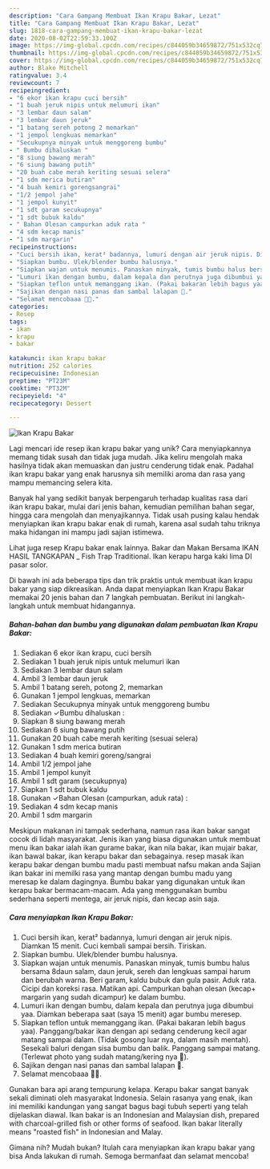 ```yaml
---
description: "Cara Gampang Membuat Ikan Krapu Bakar, Lezat"
title: "Cara Gampang Membuat Ikan Krapu Bakar, Lezat"
slug: 1818-cara-gampang-membuat-ikan-krapu-bakar-lezat
date: 2020-08-02T22:59:33.100Z
image: https://img-global.cpcdn.com/recipes/c844059b34659872/751x532cq70/ikan-krapu-bakar-foto-resep-utama.jpg
thumbnail: https://img-global.cpcdn.com/recipes/c844059b34659872/751x532cq70/ikan-krapu-bakar-foto-resep-utama.jpg
cover: https://img-global.cpcdn.com/recipes/c844059b34659872/751x532cq70/ikan-krapu-bakar-foto-resep-utama.jpg
author: Blake Mitchell
ratingvalue: 3.4
reviewcount: 7
recipeingredient:
- "6 ekor ikan krapu cuci bersih"
- "1 buah jeruk nipis untuk melumuri ikan"
- "3 lembar daun salam"
- "3 lembar daun jeruk"
- "1 batang sereh potong 2 memarkan"
- "1 jempol lengkuas memarkan"
- "Secukupnya minyak untuk menggoreng bumbu"
- " Bumbu dihaluskan "
- "8 siung bawang merah"
- "6 siung bawang putih"
- "20 buah cabe merah keriting sesuai selera"
- "1 sdm merica butiran"
- "4 buah kemiri gorengsangrai"
- "1/2 jempol jahe"
- "1 jempol kunyit"
- "1 sdt garam secukupnya"
- "1 sdt bubuk kaldu"
- " Bahan Olesan campurkan aduk rata "
- "4 sdm kecap manis"
- "1 sdm margarin"
recipeinstructions:
- "Cuci bersih ikan, kerat² badannya, lumuri dengan air jeruk nipis. Diamkan 15 menit. Cuci kembali sampai bersih. Tiriskan."
- "Siapkan bumbu. Ulek/blender bumbu halusnya."
- "Siapkan wajan untuk menumis. Panaskan minyak, tumis bumbu halus bersama 8daun salam, daun jeruk, sereh dan lengkuas sampai harum dan berubah warna. Beri garam, kaldu bubuk dan gula pasir. Aduk rata. Cicipi dan koreksi rasa. Matikan api. Campurkan bahan olesan (kecap+ margarin yang sudah dicampur) ke dalam bumbu."
- "Lumuri ikan dengan bumbu, dalam kepala dan perutnya juga dibumbui yaa. Diamkan beberapa saat (saya 15 menit) agar bumbu meresep."
- "Siapkan teflon untuk memanggang ikan. (Pakai bakaran lebih bagus yaa). Panggang/bakar ikan dengan api sedang cenderung kecil agar matang sampai dalam. (Tidak gosong luar nya, dalam masih mentah). Sesekali baluri dengan sisa bumbu dan balik. Panggang sampai matang. (Terlewat photo yang sudah matang/kering nya 🙏)."
- "Sajikan dengan nasi panas dan sambal lalapan 🤩."
- "Selamat mencobaaa 🤗🥰."
categories:
- Resep
tags:
- ikan
- krapu
- bakar

katakunci: ikan krapu bakar 
nutrition: 252 calories
recipecuisine: Indonesian
preptime: "PT23M"
cooktime: "PT32M"
recipeyield: "4"
recipecategory: Dessert

---
```



![Ikan Krapu Bakar](https://img-global.cpcdn.com/recipes/c844059b34659872/751x532cq70/ikan-krapu-bakar-foto-resep-utama.jpg)

Lagi mencari ide resep ikan krapu bakar yang unik? Cara menyiapkannya memang tidak susah dan tidak juga mudah. Jika keliru mengolah maka hasilnya tidak akan memuaskan dan justru cenderung tidak enak. Padahal ikan krapu bakar yang enak harusnya sih memiliki aroma dan rasa yang mampu memancing selera kita.

Banyak hal yang sedikit banyak berpengaruh terhadap kualitas rasa dari ikan krapu bakar, mulai dari jenis bahan, kemudian pemilihan bahan segar, hingga cara mengolah dan menyajikannya. Tidak usah pusing kalau hendak menyiapkan ikan krapu bakar enak di rumah, karena asal sudah tahu triknya maka hidangan ini mampu jadi sajian istimewa.

Lihat juga resep Krapu bakar enak lainnya. Bakar dan Makan Bersama IKAN HASIL TANGKAPAN _ Fish Trap Traditional. Ikan kerapu harga kaki lima DI pasar solor.


Di bawah ini ada beberapa tips dan trik praktis untuk membuat ikan krapu bakar yang siap dikreasikan. Anda dapat menyiapkan Ikan Krapu Bakar memakai 20 jenis bahan dan 7 langkah pembuatan. Berikut ini langkah-langkah untuk membuat hidangannya.

<!--inarticleads1-->

##### Bahan-bahan dan bumbu yang digunakan dalam pembuatan Ikan Krapu Bakar:

1. Sediakan 6 ekor ikan krapu, cuci bersih
1. Sediakan 1 buah jeruk nipis untuk melumuri ikan
1. Sediakan 3 lembar daun salam
1. Ambil 3 lembar daun jeruk
1. Ambil 1 batang sereh, potong 2, memarkan
1. Gunakan 1 jempol lengkuas, memarkan
1. Sediakan Secukupnya minyak untuk menggoreng bumbu
1. Sediakan  ✓Bumbu dihaluskan :
1. Siapkan 8 siung bawang merah
1. Sediakan 6 siung bawang putih
1. Gunakan 20 buah cabe merah keriting (sesuai selera)
1. Gunakan 1 sdm merica butiran
1. Sediakan 4 buah kemiri goreng/sangrai
1. Ambil 1/2 jempol jahe
1. Ambil 1 jempol kunyit
1. Ambil 1 sdt garam (secukupnya)
1. Siapkan 1 sdt bubuk kaldu
1. Gunakan  ✓Bahan Olesan (campurkan, aduk rata) :
1. Sediakan 4 sdm kecap manis
1. Ambil 1 sdm margarin


Meskipun makanan ini tampak sederhana, namun rasa ikan bakar sangat cocok di lidah masyarakat. Jenis ikan yang biasa digunakan untuk membuat menu ikan bakar ialah ikan gurame bakar, ikan nila bakar, ikan mujair bakar, ikan bawal bakar, ikan kerapu bakar dan sebagainya. resep masak ikan kerapu bakar dengan bumbu madu pasti membuat nafsu makan anda Sajian ikan bakar ini memilki rasa yang mantap dengan bumbu madu yang meresap ke dalam dagingnya. Bumbu bakar yang digunakan untuk ikan kerapu bakar bermacam-macam. Ada yang menggunakan bumbu sederhana seperti mentega, air jeruk nipis, dan kecap asin saja. 

<!--inarticleads2-->

##### Cara menyiapkan Ikan Krapu Bakar:

1. Cuci bersih ikan, kerat² badannya, lumuri dengan air jeruk nipis. Diamkan 15 menit. Cuci kembali sampai bersih. Tiriskan.
1. Siapkan bumbu. Ulek/blender bumbu halusnya.
1. Siapkan wajan untuk menumis. Panaskan minyak, tumis bumbu halus bersama 8daun salam, daun jeruk, sereh dan lengkuas sampai harum dan berubah warna. Beri garam, kaldu bubuk dan gula pasir. Aduk rata. Cicipi dan koreksi rasa. Matikan api. Campurkan bahan olesan (kecap+ margarin yang sudah dicampur) ke dalam bumbu.
1. Lumuri ikan dengan bumbu, dalam kepala dan perutnya juga dibumbui yaa. Diamkan beberapa saat (saya 15 menit) agar bumbu meresep.
1. Siapkan teflon untuk memanggang ikan. (Pakai bakaran lebih bagus yaa). Panggang/bakar ikan dengan api sedang cenderung kecil agar matang sampai dalam. (Tidak gosong luar nya, dalam masih mentah). Sesekali baluri dengan sisa bumbu dan balik. Panggang sampai matang. (Terlewat photo yang sudah matang/kering nya 🙏).
1. Sajikan dengan nasi panas dan sambal lalapan 🤩.
1. Selamat mencobaaa 🤗🥰.


Gunakan bara api arang tempurung kelapa. Kerapu bakar sangat banyak sekali diminati oleh masyarakat Indonesia. Selain rasanya yang enak, ikan ini memiliki kandungan yang sangat bagus bagi tubuh seperti yang telah dijelaskan diawal. Ikan bakar is an Indonesian and Malaysian dish, prepared with charcoal-grilled fish or other forms of seafood. Ikan bakar literally means &#34;roasted fish&#34; in Indonesian and Malay. 

Gimana nih? Mudah bukan? Itulah cara menyiapkan ikan krapu bakar yang bisa Anda lakukan di rumah. Semoga bermanfaat dan selamat mencoba!
